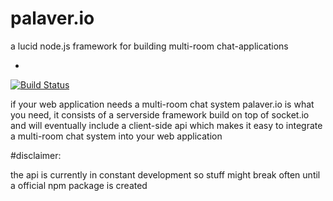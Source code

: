 palaver.io
=

a lucid node.js framework for building multi-room chat-applications

-

[![Build Status](https://travis-ci.org/ssboisen/palaver.io.png)](https://travis-ci.org/ssboisen/palaver.io)


if your web application needs a multi-room chat system palaver.io is what you need, it consists of a serverside framework build on top of socket.io and will eventually include a client-side api which makes it easy to integrate a multi-room chat system into your web application

#disclaimer:

the api is currently in constant development so stuff might break often until a official npm package is created
